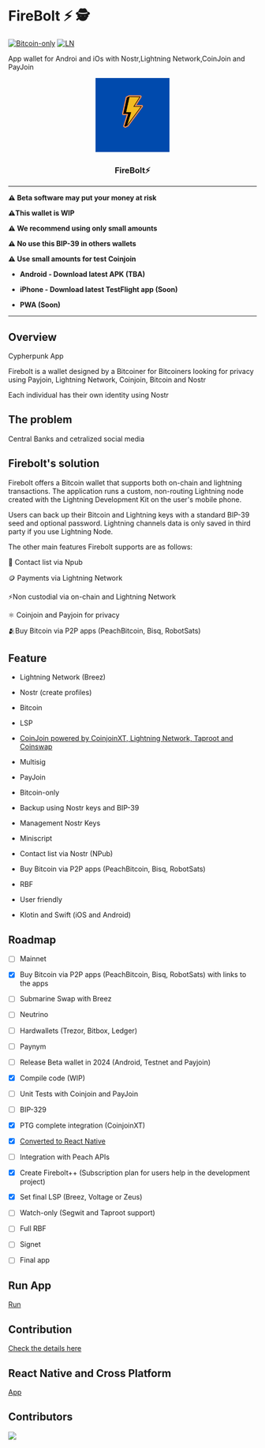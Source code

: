# FireBolt ⚡ 🕵️


[![Bitcoin-only](https://img.shields.io/badge/bitcoin-only-FF9900?logo=bitcoin)](https://twentyone.world)
[![LN](https://img.shields.io/badge/lightning-792EE5?logo=lightning)](https://mempool.space/lightning)

App wallet for Androi and iOs with Nostr,Lightning Network,CoinJoin and PayJoin

<p align="center">
  <a href="https://github.com/AreaLayer/FireBolt" title="AreaLayer">
    <img alt="FireBolt" src="./src/asset/firebolt_logo_readme.png" width="150"></img>
  </a>
</p>

<h3 align="center">FireBolt⚡</h3>


---

**⚠️ Beta software may put your money at risk**

**⚠️This wallet is WIP**

**⚠️ We recommend using only small amounts**

**⚠️ No use this BIP-39 in others wallets**

**⚠️ Use small amounts for test Coinjoin**

- **Android - Download latest APK (TBA)**

- **iPhone - Download latest TestFlight app (Soon)**

- **PWA (Soon)**

---
## Overview

Cypherpunk App

Firebolt is a wallet designed by a Bitcoiner for Bitcoiners looking for privacy using Payjoin, Lightning Network, Coinjoin, Bitcoin and Nostr

Each individual has their own identity using Nostr

## The problem

Central Banks and cetralized social media

## Firebolt's solution

Firebolt offers a Bitcoin wallet that supports both on-chain and lightning transactions. The application runs a custom, non-routing Lightning node created with the Lightning Development Kit on the user's mobile phone. 

Users can back up their Bitcoin and Lightning keys with a standard BIP-39 seed and optional password. Lightning channels data is only saved in third party if you use Lightning Node.

The other main features Firebolt supports are as follows:

📱 Contact list via Npub

🪙 Payments via Lightning Network

⚡Non custodial via on-chain and Lightning Network

⚛️ Coinjoin and Payjoin for privacy

🫂Buy Bitcoin via P2P apps (PeachBitcoin, Bisq, RobotSats)

## Feature

- Lightning Network (Breez)

- Nostr (create profiles)

- Bitcoin

- LSP

- [CoinJoin powered by CoinjoinXT, Lightning Network, Taproot and Coinswap](https://github.com/AreaLayer/CoinjoinXT)

- Multisig 

- PayJoin

- Bitcoin-only

- Backup using Nostr keys and BIP-39

- Management Nostr Keys

- Miniscript

- Contact list via Nostr (NPub)

- Buy Bitcoin via P2P apps (PeachBitcoin, Bisq, RobotSats)

- RBF

- User friendly

- Klotin and Swift (iOS and Android)

## Roadmap

- [ ] Mainnet
  
- [x] Buy Bitcoin via P2P apps (PeachBitcoin, Bisq, RobotSats) with links to the apps

- [ ] Submarine Swap with Breez

- [ ] Neutrino

- [ ] Hardwallets (Trezor, Bitbox, Ledger)

- [ ] Paynym

- [ ] Release Beta wallet in 2024 (Android, Testnet and Payjoin)
    
- [x] Compile code (WIP)

- [ ] Unit Tests with Coinjoin and PayJoin

- [ ] BIP-329
    
- [x] PTG complete integration (CoinjoinXT)
  
- [x] [Converted to React Native](https://github.com/AreaLayer/firebolt-react-native)

- [ ] Integration with Peach APIs

- [x] Create Firebolt++ (Subscription plan for users help in the development project)

- [x] Set final LSP (Breez, Voltage or Zeus)

 - [ ] Watch-only (Segwit and Taproot support)
       
 - [ ] Full RBF

 - [ ] Signet
      
 - [ ] Final app
 


## Run App

[Run](https://github.com/AreaLayer/FireBolt/blob/main/doc/run.md)
## Contribution

[Check the details here](https://github.com/AreaLayer/FireBolt/blob/main/CONTRIBUTING.md)

## React Native and Cross Platform

[App](https://github.com/AreaLayer/firebolt-react-native)

## Contributors

<a align="center" href="https://github.com/AreaLayer/Firebolt/graphs/contributors">
  <img src="https://contrib.rocks/image?repo=AreaLayer/Firebolt" />
</a>

